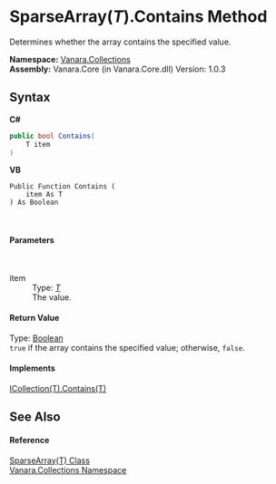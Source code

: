 # SparseArray(*T*).Contains Method 
 

Determines whether the array contains the specified value.

**Namespace:**&nbsp;<a href="062563b8-e616-d697-89ef-6de2b291d4a0">Vanara.Collections</a><br />**Assembly:**&nbsp;Vanara.Core (in Vanara.Core.dll) Version: 1.0.3

## Syntax

**C#**<br />
``` C#
public bool Contains(
	T item
)
```

**VB**<br />
``` VB
Public Function Contains ( 
	item As T
) As Boolean
```

<br />

#### Parameters
&nbsp;<dl><dt>item</dt><dd>Type: <a href="00772d11-158d-1b2b-c0bd-e43affcf4895">*T*</a><br />The value.</dd></dl>

#### Return Value
Type: <a href="http://msdn2.microsoft.com/en-us/library/a28wyd50" target="_blank">Boolean</a><br />`true` if the array contains the specified value; otherwise, `false`.

#### Implements
<a href="http://msdn2.microsoft.com/en-us/library/k5cf1d56" target="_blank">ICollection(T).Contains(T)</a><br />

## See Also


#### Reference
<a href="00772d11-158d-1b2b-c0bd-e43affcf4895">SparseArray(T) Class</a><br /><a href="062563b8-e616-d697-89ef-6de2b291d4a0">Vanara.Collections Namespace</a><br />